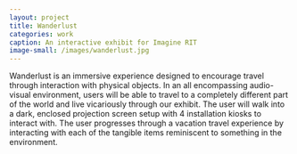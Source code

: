 ```yaml
---
layout: project
title: Wanderlust
categories: work
caption: An interactive exhibit for Imagine RIT
image-small: /images/wanderlust.jpg
---
```


Wanderlust is an immersive experience designed to encourage travel through interaction with physical objects. In an all encompassing audio-visual environment, users will be able to travel to a completely different part of the world and live vicariously through our exhibit. The user will walk into a dark, enclosed projection screen setup with 4 installation kiosks to interact with. The user progresses through a vacation travel experience by interacting with each of the tangible items reminiscent to something in the environment.